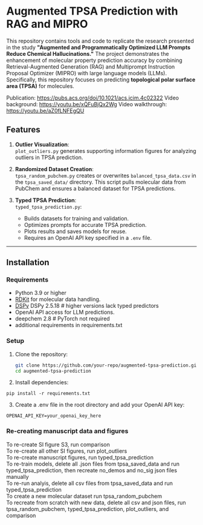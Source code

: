 # Augmented TPSA Prediction with RAG and MIPRO

This repository contains tools and code to replicate the research presented in the study **"Augmented and Programmatically Optimized LLM Prompts Reduce Chemical Hallucinations."** The project demonstrates the enhancement of molecular property prediction accuracy by combining Retrieval-Augmented Generation (RAG) and Multiprompt Instruction Proposal Optimizer (MIPRO) with large language models (LLMs). Specifically, this repository focuses on predicting **topological polar surface area (TPSA)** for molecules.

Publication: https://pubs.acs.org/doi/10.1021/acs.jcim.4c02322
Video background: https://youtu.be/xQFuBjQx2Wg
Video walkthrough: https://youtu.be/aZ0fLNFEgQU

## Features
1. **Outlier Visualization**:  
   `plot_outliers.py` generates supporting information figures for analyzing outliers in TPSA prediction.
   
2. **Randomized Dataset Creation**:  
   `tpsa_random_pubchem.py` creates or overwrites `balanced_tpsa_data.csv` in the `tpsa_saved_data/` directory. This script pulls molecular data from PubChem and ensures a balanced dataset for TPSA predictions.

3. **Typed TPSA Prediction**:  
   `typed_tpsa_prediction.py`:
   - Builds datasets for training and validation.
   - Optimizes prompts for accurate TPSA prediction.
   - Plots results and saves models for reuse.
   - Requires an OpenAI API key specified in a `.env` file.

---

## Installation

### Requirements
- Python 3.9 or higher
- [RDKit](https://www.rdkit.org/) for molecular data handling.
- [DSPy](https://github.com/stanfordnlp/dspy) DSPy 2.5.18 # higher versions lack typed predictors
- OpenAI API access for LLM predictions.
- deepchem 2.8 # PyTorch not required
- additional requirements in requirements.txt

### Setup
1. Clone the repository:
   ```bash
   git clone https://github.com/your-repo/augmented-tpsa-prediction.git
   cd augmented-tpsa-prediction
   ```

2. Install dependencies:
```
pip install -r requirements.txt
```
3. Create a .env file in the root directory and add your OpenAI API key:
```
OPENAI_API_KEY=your_openai_key_here
```

### Re-creating manuscript data and figures
To re-create SI figure S3, run comparison\
To re-create all other SI figures, run plot_outliers\
To re-create manuscript figures, run typed_tpsa_prediction\
To re-train models, delete all .json files from tpsa_saved_data and run typed_tpsa_prediction, then recreate no_demos and no_sig json files manually\
To re-run analyis, delete all csv files from tpsa_saved_data and run typed_tpsa_prediction\
To create a new molecular dataset run tpsa_random_pubchem\
To recreate from scratch with new data, delete all csv and json files, run tpsa_random_pubchem, typed_tpsa_prediction, plot_outliers, and comparison
